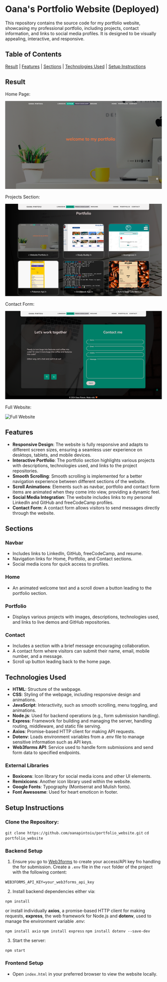 # Oana's Portfolio Website (Deployed)

This repository contains the source code for my portfolio website, showcasing my professional portfolio, including projects, contact information, and links to social media profiles. It is designed to be visually appealing, interactive, and responsive.

## Table of Contents

[Result](#result) | [Features](#features) | [Sections](#sections) | [Technologies Used](#technologies-used) | [Setup Instructions](#setup-instructions)

## Result

Home Page:

![Portfolio Website Home Page](./images/readme/home_page.png)

Projects Section:

![Portfolio Website Projects Sections](./images/readme/projects.png)

Contact Form:

![Portfolio Website Contact Form](./images/readme/contact.png)

Full Website:

![Full Website](./images/readme/portfolio.gif)

## Features

- **Responsive Design**: The website is fully responsive and adapts to different screen sizes, ensuring a seamless user experience on desktops, tablets, and mobile devices.
- **Interactive Portfolio**: The portfolio section highlights various projects with descriptions, technologies used, and links to the project repositories.
- **Smooth Scrolling**: Smooth scrolling is implemented for a better navigation experience between different sections of the website.
- **Scroll Animations**: Elements such as navbar, portfolio and contact form items are animated when they come into view, providing a dynamic feel.
- **Social Media Integration**: The website includes links to my personal LinkedIn and GitHub and freeCodeCamp profiles.
- **Contact Form**: A contact form allows visitors to send messages directly through the website.

## Sections

### Navbar

- Includes links to LinkedIn, GitHub, freeCodeCamp, and resume.
- Navigation links for Home, Portfolio, and Contact sections.
- Social media icons for quick access to profiles.

### Home

- An animated welcome text and a scroll down a button leading to the portfolio section.

### Portfolio

- Displays various projects with images, descriptions, technologies used, and links to live demos and GitHub repositories.

### Contact

- Includes a section with a brief message encouraging collaboration.
- A contact form where visitors can submit their name, email, mobile number, and a message.
- Scroll up button leading back to the home page.

## Technologies Used

- **HTML**: Structure of the webpage.
- **CSS**: Styling of the webpage, including responsive design and animations.
- **JavaScript**: Interactivity, such as smooth scrolling, menu toggling, and animations.
- **Node.js**: Used for backend operations (e.g., form submission handling).
- **Express**: Framework for building and managing the server, handling routing, middleware, and static file serving.
- **Axios**: Promise-based HTTP client for making API requests.
- **Dotenv**: Loads environment variables from a .env file to manage sensitive information such as API keys.
- **Web3forms API**: Service used to handle form submissions and send form data to specified endpoints.

### External Libraries

- **Boxicons**: Icon library for social media icons and other UI elements.
- **Remixicons**: Another icon library used within the website.
- **Google Fonts**: Typography (Montserrat and Mulish fonts).
- **Font Awesosme**: Used for heart emoticon in footer.

## Setup Instructions

### Clone the Repository:

`git clone https://github.com/oanapintoiu/portfolio_website.git`
`cd portfolio_website`

### Backend Setup

1. Ensure you go to [Web3forms](https://web3forms.com/) to create your access/API key fro handling the for submission. Create a `.env` file in the `root` folder of the project with the following content:

`WEB3FORMS_API_KEY=your_web3forms_api_key`

2. Install backend dependencies either via:

`npm install`

or install individually **axios**, a promise-based HTTP client for making requests, **express**, the web framework for Node.js and **dotenv**, used to manage the environment variable .env:

`npm install axio`
`npm install express`
`npm install dotenv --save-dev`

3. Start the server:

`npm start`

### Frontend Setup

- Open `index.html` in your preferred browser to view the website locally.
